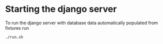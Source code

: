 # Starting the django server
To run the django server with database data automatically populated from fixtures run

``` shell
./run.sh
```
